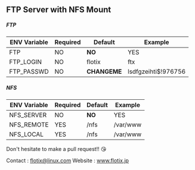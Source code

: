## FTP Server with NFS Mount 


##### FTP
|ENV Variable  |Required |Default   |Example   |
|---|---|---|---|
|FTP   |NO   |**NO**   |YES   |
|FTP_LOGIN   |NO   |flotix   |ftx   |
|FTP_PASSWD   |NO   |**CHANGEME**   |lsdfgzeihti$!976756   |

##### NFS
|ENV Variable  |Required |Default   |Example   |
|---|---|---|---|
|NFS_SERVER   |NO   |**NO**   |YES   |
|NFS_REMOTE   |YES   |/nfs   |/var/www   |
|NFS_LOCAL   |YES   |/nfs   |/var/www   |


Don't hesitate to make a pull request!! :kissing_heart:

Contact : flotix@linux.com
Website : www.flotix.jp
